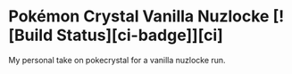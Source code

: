 # Pokémon Crystal Vanilla Nuzlocke [![Build Status][ci-badge]][ci]

My personal take on pokecrystal for a vanilla nuzlocke run.
